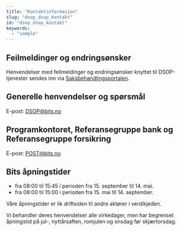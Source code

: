 ```yaml
---
title: "Kontaktinformasjon"
slug: "dsop_dsop_kontakt"
id: "dsop_dsop_kontakt"
keywords:
  - "sample"
---
```


## Feilmeldinger og endringsønsker

Henvendelser med feilmeldinger og endringsønsker knyttet til DSOP-tjenester sendes inn via [Saksbehandlingsportalen](https://online3.superoffice.com/Cust28770/CS/scripts/customer.fcgi?_sf=0&custSessionKey=&customerLang=no&noCookies=true).

## Generelle henvendelser og spørsmål


E-post: [DSOP@bits.no](mailto:dsop@bits.no)


## Programkontoret, Referansegruppe bank og Referansegruppe forsikring


E-post: [POST@bits.no](mailto:POST@bits.no)


## Bits åpningstider
* fra 08:00 til 15:45 i perioden fra 15. september til 14. mai.
* fra 08:00 til 15:00 i perioden fra 15. mai til 14. september.

Våre åpningstider er lik driftsiden til andre aktører i verdikjeden.

Vi behandler deres henvendelser alle virkedager, men har begrenset åpningstid på jul-, nyttårsaften, romjulen og onsdag før skjærtorsdag.
